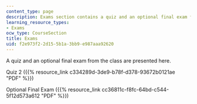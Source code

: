 ```yaml
---
content_type: page
description: Exams section contains a quiz and an optional final exam for the course.
learning_resource_types:
- Exams
ocw_type: CourseSection
title: Exams
uid: f2e973f2-2d15-5b1a-3bb9-e987aaa92620
---
```


A quiz and an optional final exam from the class are presented here.

Quiz 2 ({{% resource_link c334289d-3de9-b78f-d378-93672b0121ae "PDF" %}})

Optional Final Exam ({{% resource_link cc36811c-f8fc-64bd-c544-5f12d573a612 "PDF" %}})